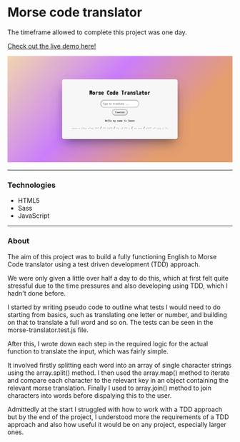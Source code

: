 # Morse code translator

The timeframe allowed to complete this project was one day.

[Check out the live demo here!](https://jasenscode.github.io/morse-translator/)

![Translator screenshot](https://github.com/jasenscode/morse-translator/blob/master/images/screenshot.JPG?raw=true)
____________
### Technologies

- HTML5
- Sass
- JavaScript
_____
### About

The aim of this project was to build a fully functioning English to Morse Code translator using a test driven development (TDD) approach. 

We were only given a little over half a day to do this, which at first felt quite stressful due to the time pressures and also developing using TDD, which I hadn't done before.

I started by writing pseudo code to outline what tests I would need to do starting from basics, such as translating one letter or number, and building on that to translate a full word and so on. The tests can be seen in the morse-translator.test.js file.

After this, I wrote down each step in the required logic for the actual function to translate the input, which was fairly simple. 

It involved firstly splitting each word into an array of single character strings using the array.split() method. I then used the array.map() method to iterate and compare each character to the relevant key in an object containing the relevant morse translation. Finally I used to array.join() method to join characters into words before dispalying this to the user.

Admittedly at the start I struggled with how to work with a TDD approach but by the end of the project, I understood more the requirements of a TDD approach and also how useful it would be on any project, especially larger ones.

